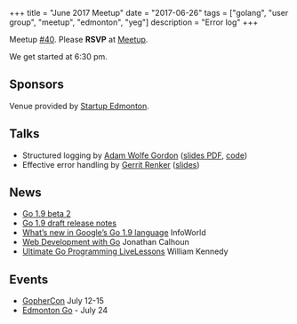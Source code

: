 +++
title = "June 2017 Meetup"
date = "2017-06-26"
tags = ["golang", "user group", "meetup", "edmonton", "yeg"]
description = "Error log"
+++

Meetup [#40](https://github.com/edmontongo/presentations/issues/65). Please **RSVP** at [Meetup](https://www.meetup.com/startupedmonton/events/jptkwlywjbjc/).

We get started at 6:30 pm.

## Sponsors 

Venue provided by [Startup Edmonton](https://www.startupedmonton.com/).

## Talks

* Structured logging by [Adam Wolfe Gordon](https://github.com/adamwg) ([slides PDF](https://github.com/edmontongo/presentations/raw/master/2017-06/structured-logging/2017-06-26_structured-logging.pdf), [code](https://github.com/adamwg/structured-logging-example))
* Effective error handling by [Gerrit Renker](https://github.com/grrtrr) ([slides](https://talks.godoc.org/github.com/edmontongo/presentations/2017-06/error-handling/error_handling.slide))

## News

* [Go 1.9 beta 2](https://groups.google.com/forum/#!topic/golang-nuts/Cf-NyL2N-jY)
* [Go 1.9 draft release notes](https://tip.golang.org/doc/go1.9)
* [What’s new in Google’s Go 1.9 language](http://www.infoworld.com/article/3201037/application-development/whats-new-in-googles-go-19-language.html) InfoWorld
* [Web Development with Go](https://www.usegolang.com/) Jonathan Calhoun
* [Ultimate Go Programming LiveLessons](http://www.informit.com/store/ultimate-go-programming-livelessons-9780134757483) William Kennedy

## Events

* [GopherCon](https://gophercon.com/) July 12-15
* [Edmonton Go](https://www.meetup.com/startupedmonton/events/jptkwlywkbgc/) - July 24

